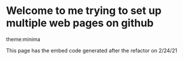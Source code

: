 # Welcome to me trying to set up multiple web pages on github
theme:minima
<head>
<html>
<body>
<p>
This page has the embed code generated after the refactor on 2/24/21</p>

<script>(()=>{const e=document.createElement("script");e.src="https://cdn.jsdelivr.net/npm/iframe-resizer@4.2.11/js/iframeResizer.min.js",document.body.appendChild(e),e.addEventListener("load",function(){const e=document.createElement("iframe");e.id="crowdsmart-embed-app",e.src="https://www.crowdsmartstage.ai/embed/evaluation/logohere/38a8b05e-72d3-11eb-82b2-0ad589fedacf/47c28d76-72d3-11eb-bc0f-0ad589fedacf",document.body.appendChild(e),e.addEventListener("load",function(){iFrameResize({},"#crowdsmart-embed-app")})})})();</script>

</body>
</html>
<style>
  #crowdsmart-embed-app {
    background: transparent;
    border: none;
    bottom: 0;
    max-height: 100vh;
    position: fixed;
    right: 0;
    width: 420px;
  }
</style>
</head>
